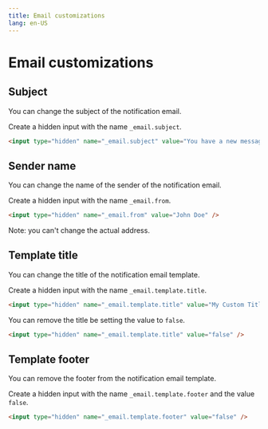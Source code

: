 ```yaml
---
title: Email customizations
lang: en-US
---
```


# Email customizations

## Subject

You can change the subject of the notification email.

Create a hidden input with the name `_email.subject`.

```html
<input type="hidden" name="_email.subject" value="You have a new message!" />
```

## Sender name

You can change the name of the sender of the notification email.

Create a hidden input with the name `_email.from`.

```html
<input type="hidden" name="_email.from" value="John Doe" />
```

Note: you can't change the actual address.

## Template title

You can change the title of the notification email template.

Create a hidden input with the name `_email.template.title`.

```html
<input type="hidden" name="_email.template.title" value="My Custom Title" />
```

You can remove the title be setting the value to `false`.

```html
<input type="hidden" name="_email.template.title" value="false" />
```

## Template footer

You can remove the footer from the notification email template.

Create a hidden input with the name `_email.template.footer` and the value `false`.

```html
<input type="hidden" name="_email.template.footer" value="false" />
```
